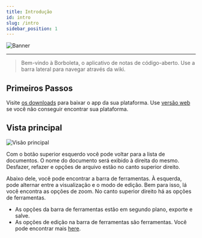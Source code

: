```yaml
---
title: Introdução
id: intro
slug: /intro
sidebar_position: 1
---
```


![Banner](/img/banner.png)

---

> Bem-vindo à Borboleta, o aplicativo de notas de código-aberto.
> Use a barra lateral para navegar através da wiki.

## Primeiros Passos

Visite [os downloads](/downloads) para baixar o app da sua plataforma.
Use [versão web](https://v2.butterfly.linwood.dev) se você não conseguir encontrar sua plataforma.

## Vista principal

![Visão principal](main.png)

Com o botão superior esquerdo você pode voltar para a lista de documentos. O nome do documento será exibido à direita do mesmo. Desfazer, refazer e opções de arquivo estão no canto superior direito.

Abaixo dele, você pode encontrar a barra de ferramentas. À esquerda, pode alternar entre a visualização e o modo de edição. Bem para isso, lá você encontra as opções de zoom. No canto superior direito há as opções de ferramentas.

- As opções da barra de ferramentas estão em segundo plano, exporte e salve.
- As opções de edição na barra de ferramentas são ferramentas. Você pode encontrar mais [here](background).
